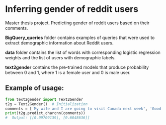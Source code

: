 # Inferring gender of reddit users
Master thesis project. Predicting gender of reddit users based on their comments. 

**BigQuery_queries**  folder contains examples of queries that were used to extract demographic information about Reddit users.

**data** folder contains the list of words with corresponding logistic regression weights and the list of users with demographic labels.

**text2gender** contains the pre-trained models that produce probability between 0 and 1, where 1 is a female user and 0 is male user.

## Example of usage:
```python
from text2gender import Text2Gender
t2g = Text2Gender()  # Initialization
comments = ['My wife and I are going to visit Canada next week', 'Good luck with your exams']
print(t2g.predict_charcnn(comments))
#  Output: [[0.09709139], [0.6048636]]
```



